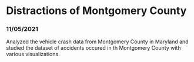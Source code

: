 # Distractions of Montgomery County
### 11/05/2021
Analyzed the vehicle crash data from Montgomery County in Maryland and studied the dataset of accidents occured in th Montgomery County with various visualizations.
